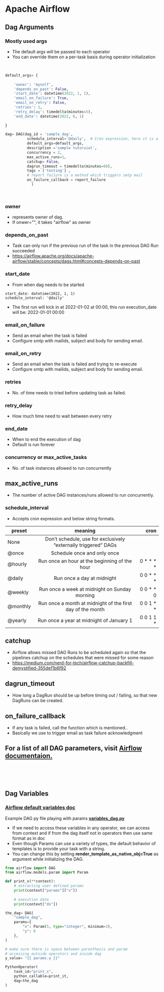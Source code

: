 # **Apache Airflow**

## **Dag Arguments**

### Mostly used args


- The default args will be passed to each operator
- You can override them on a per-task basis during operator initialization

<br>

```python
default_args= {
    
    'owner': 'myself',
    'depends_on_past': False,
    'start_date': datetime(2022, 1, 1),    
    'email_on_failure': True,
    'email_on_retry': False,
    'retries': 1,
    'retry_delay': timedelta(minutes=5),
    'end_date': datetime(2022, 6, 1)
    
}

dag= DAG(dag_id = 'sample_dag',
          schedule_interval='@daily',  # Cron expression, here it is a preset of Airflow, @daily means once 
          default_args=default_args,
          description ='sample tutoruial',
          concurrency = 2,
          max_active_runs=1,
          catchup= False,
          dagrun_timeout = timedelta(minutes=60),
          tags = ['testing'] ,
          # report failure is a method which triggers smtp mail
          on_failure_callback = report_failure
            ) 


```
<br>

### owner 
- represents owner of dag. 
- If onwer="", it takes "airflow" as owner

### depends_on_past
- Task can only run if the previous run of the task in the previous DAG Run succeeded
-  https://airflow.apache.org/docs/apache-airflow/stable/concepts/dags.html#concepts-depends-on-past

### start_date
- From when dag needs to be started
```pyhton
start_date: datetime(2022, 1, 1)
schedule_interval: '@daily'
```
- The first run will kick in at 2022-01-02 at 00:00, this run execution_date will be: 2022-01-01 00:00

### email_on_failure
- Send an email when the task is failed
- Configure smtp with mailids, subject and body for sending email.

### email_on_retry
- Send an email when the task is failed and trying to re-execute
- Configure smtp with mailids, subject and body for sending email.

### retries
- No. of time needs to tried before updating task as failed.

### retry_delay
- How much time need to wait between every retry

### end_date
- When to end the execution of dag
- Default is run forever

### concurrency or max_active_tasks
- No. of task instances allowed to run concurrently

## max_active_runs
- The number of active DAG instances/runs allowed to run concurrently.

### schedule_interval
- Accepts cron expression and below string formats.

|preset	    |meaning	                                                     |  cron     |
| ----------|:------------------------------------------------------------:| ---------:|
|None	    |Don’t schedule, use for exclusively “externally triggered” DAGs |	         |
|@once	    |Schedule once and only once	                                 |           |
|@hourly	|Run once an hour at the beginning of the hour	                 | 0 * * * * |
|@daily	    |Run once a day at midnight	                                   | 0 0 * * * |
|@weekly	|Run once a week at midnight on Sunday morning	                 | 0 0 * * 0 |
|@monthly   |Run once a month at midnight of the first day of the month	   | 0 0 1 * * |
|@yearly	|Run once a year at midnight of January 1	                       | 0 0 1 1 * |


## catchup
- Airflow allows missed DAG Runs to be scheduled again so that the pipelines catchup on the schedules that were missed for some reason
- https://medium.com/nerd-for-tech/airflow-catchup-backfill-demystified-355def1b6f92

## dagrun_timeout
- How long a DagRun should be up before timing out / failing, so that new DagRuns can be created.

## on_failure_callback
- If any task is failed, call the function which is mentioned..
- Basically we use to trigger email as task failure acknowledgment

## For a list of all DAG parameters, visit [Airflow documentaion.](https://airflow.apache.org/docs/apache-airflow/stable/_api/airflow/models/dag/index.html#airflow.models.dag.DAG)


<br><br><br>


## **Dag Variables**

### **[Airflow default variables doc](https://airflow.apache.org/docs/apache-airflow/1.10.5/macros.html#default-variables)**
Example DAG py file playing with params
**[variables_dag.py](https://github.com/sampathsvskr/GCP/blob/main/airflow/dag_files/variables_dag.py)**
- If we need to access these variables in any operator, we can access from context and if from the dag itself not in operators then use same format as in doc
- Even though Params can use a variety of types, the default behavior of templates is to provide your task with a string. 
- You can change this by setting **render_template_as_native_obj=True** as argument while initializing the DAG.

```python
from airflow import DAG
from airflow.models.param import Param

def print_x(**context):    
    # extracting user defined params
    print(context["params"]["x"])
    
    # execution date
    print(context["ds"])

the_dag= DAG(
    "sample_dag",
    params={
        "x": Param(5, type="integer", minimum=3),
        "y": 6
    },
) 

# make sure there is space between parenthesis and param
# accessing outside operators and inside dag
y_value= "{{ params.y }}"

PythonOperator(
    task_id="print_x",
    python_callable=print_it,
    dag=the_dag
)
```









